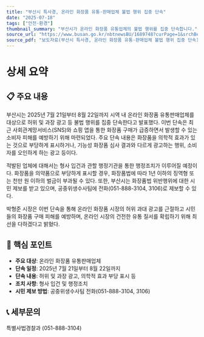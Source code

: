 ```yaml
---
title: "부산시 특사경, 온라인 화장품 유통·판매업체 불법 행위 집중 단속"
date: "2025-07-18"
tags: ["안전·환경"]
thumbnail_summary: "부산시가 온라인 화장품 유통업체의 불법 행위를 집중 단속합니다."
source_url: "https://www.busan.go.kr/nbtnewsBU/1689748?curPage=1&srchBeginDt=&srchEndDt=&srchKey=&srchText="
source_pdf: "보도자료(부산시 특사경, 온라인 화장품 유통·판매업체 불법 행위 집중 단속).pdf"
---
```


# 상세 요약

## 📋 주요 내용
부산시는 2025년 7월 21일부터 8월 22일까지 시역 내 온라인 화장품 유통판매업체를 대상으로 허위 및 과장 광고 등 불법 행위를 집중 단속한다고 발표했다. 이번 단속은 최근 사회관계망서비스(SNS)와 쇼핑 앱을 통한 화장품 구매가 급증하면서 발생할 수 있는 소비자 피해를 예방하기 위해 마련되었다. 주요 단속 내용은 화장품을 의학적 효과가 있는 것으로 부당하게 표시하거나, 기능성 화장품 심사 결과와 다르게 광고하는 행위, 소비자를 오인하게 하는 광고 등이다.

적발된 업체에 대해서는 형사 입건과 관할 행정기관을 통한 행정조치가 이루어질 예정이다. 화장품을 의약품으로 부당하게 표시할 경우, 화장품법에 따라 1년 이하의 징역형 또는 천만 원 이하의 벌금이 부과될 수 있다. 또한, 부산시는 화장품법 위반행위에 대한 시민 제보를 받고 있으며, 공중위생수사팀에 전화(051-888-3104, 3106)로 제보할 수 있다.

박형준 시장은 이번 단속을 통해 온라인 화장품 시장의 허위 과대 광고를 근절하고 시민들의 화장품 구매 피해를 예방하며, 온라인 시장의 건전한 유통 질서를 확립하기 위해 최선을 다하겠다고 밝혔다.

## 🎯 핵심 포인트
- **주요 대상**: 온라인 화장품 유통판매업체
- **단속 일정**: 2025년 7월 21일부터 8월 22일까지
- **단속 내용**: 허위 및 과장 광고, 의학적 효과 부당 표시 등
- **조치 사항**: 형사 입건 및 행정조치
- **시민 제보 방법**: 공중위생수사팀 전화(051-888-3104, 3106)

## 📞 세부문의
특별사법경찰과 (051-888-3104)